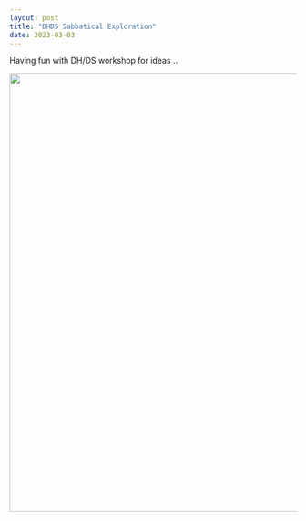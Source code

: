 ```yaml
---
layout: post
title: "DHDS Sabbatical Exploration"
date: 2023-03-03
---
```


Having fun with DH/DS workshop for ideas ..

<img src="https://github.com/everestso/everestso.github.io/blob/master/img/Proposal03012023.jpg" width="770" >
